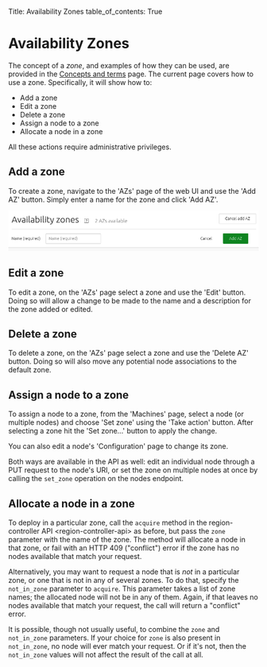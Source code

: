 Title: Availability Zones
table_of_contents: True


# Availability Zones

The concept of a *zone*, and examples of how they can be used, are provided in
the [Concepts and terms][concepts-zones] page. The current page covers how to
use a zone. Specifically, it will show how to:

- Add a zone
- Edit a zone
- Delete a zone
- Assign a node to a zone
- Allocate a node in a zone 

All these actions require administrative privileges.


## Add a zone

To create a zone, navigate to the 'AZs' page of the web UI and use the 'Add
AZ' button.  Simply enter a name for the zone and click 'Add AZ'.

![add zone][img__add-zone]


## Edit a zone

To edit a zone, on the 'AZs' page select a zone and use the 'Edit' button.
Doing so will allow a change to be made to the name and a description for the
zone added or edited.


## Delete a zone

To delete a zone, on the 'AZs' page select a zone and use the 'Delete AZ'
button. Doing so will also move any potential node associations to the default
zone.


## Assign a node to a zone

To assign a node to a zone, from the 'Machines' page, select a node (or multiple
nodes) and choose 'Set zone' using the 'Take action' button. After selecting a
zone hit the 'Set zone...' button to apply the change.

You can also edit a node's 'Configuration' page to change its zone.

Both ways are available in the API as well: edit an individual node through a
PUT request to the node's URI, or set the zone on multiple nodes at once by
calling the `set_zone` operation on the nodes endpoint.


## Allocate a node in a zone

To deploy in a particular zone, call the `acquire` method in the
region-controller API \<region-controller-api\> as before, but pass the `zone`
parameter with the name of the zone. The method will allocate a node in that
zone, or fail with an HTTP 409 ("conflict") error if the zone has no nodes
available that match your request.

Alternatively, you may want to request a node that is *not* in a particular
zone, or one that is not in any of several zones. To do that, specify the
`not_in_zone` parameter to `acquire`. This parameter takes a list of zone
names; the allocated node will not be in any of them. Again, if that leaves no
nodes available that match your request, the call will return a "conflict"
error.

It is possible, though not usually useful, to combine the `zone` and
`not_in_zone` parameters. If your choice for `zone` is also present in
`not_in_zone`, no node will ever match your request. Or if it's not, then the
`not_in_zone` values will not affect the result of the call at all.


<!-- LINKS -->

[concepts-zones]: intro-concepts.md#zones

[img__add-zone]: ../media/manage-zones__2.4_add-zone.png
